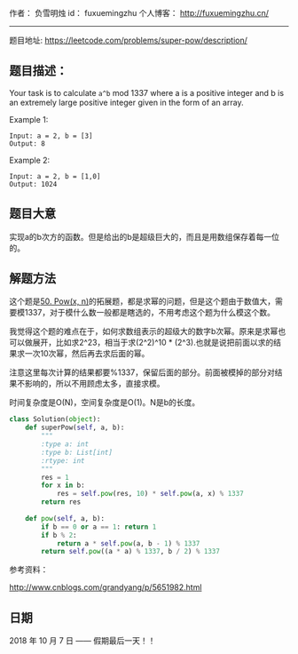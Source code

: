 作者： 		负雪明烛 
id：				fuxuemingzhu
个人博客：	http://fuxuemingzhu.cn/

---

题目地址: https://leetcode.com/problems/super-pow/description/

## 题目描述：

Your task is to calculate ``a^b`` mod 1337 where a is a positive integer and b is an extremely large positive integer given in the form of an array.

Example 1:

    Input: a = 2, b = [3]
    Output: 8

Example 2:

    Input: a = 2, b = [1,0]
    Output: 1024

## 题目大意

实现a的b次方的函数。但是给出的b是超级巨大的，而且是用数组保存着每一位的。

## 解题方法

这个题是[50. Pow(x, n)][1]的拓展题，都是求幂的问题，但是这个题由于数值大，需要模1337，对于模什么数一般都是瞎选的，不用考虑这个题为什么模这个数。

我觉得这个题的难点在于，如何求数组表示的超级大的数字b次幂。原来是求幂也可以做展开，比如求2^23，相当于求(2^2)^10 * (2^3).也就是说把前面以求的结果求一次10次幂，然后再去求后面的幂。

注意这里每次计算的结果都要%1337，保留后面的部分。前面被模掉的部分对结果不影响的，所以不用顾虑太多，直接求模。

时间复杂度是O(N)，空间复杂度是O(1)。N是b的长度。

```python
class Solution(object):
    def superPow(self, a, b):
        """
        :type a: int
        :type b: List[int]
        :rtype: int
        """
        res = 1
        for x in b:
            res = self.pow(res, 10) * self.pow(a, x) % 1337
        return res
        
    def pow(self, a, b):
        if b == 0 or a == 1: return 1
        if b % 2:
            return a * self.pow(a, b - 1) % 1337
        return self.pow((a * a) % 1337, b / 2) % 1337
```


参考资料：

http://www.cnblogs.com/grandyang/p/5651982.html

## 日期

2018 年 10 月 7 日 —— 假期最后一天！！


  [1]: https://blog.csdn.net/fuxuemingzhu/article/details/82960833
